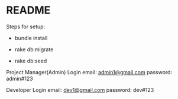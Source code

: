 # README

Steps for setup:

* bundle install

* rake db:migrate

* rake db:seed

 Project Manager(Admin) Login
 email: admin1@gmail.com
 password: admin#123
 
 
 Developer Login
 email: dev1@gmail.com
 password: dev#123
